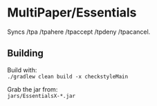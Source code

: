 # MultiPaper/Essentials

Syncs /tpa /tpahere /tpaccept /tpdeny /tpacancel.

## Building

Build with:  
`./gradlew clean build -x checkstyleMain`

Grab the jar from:  
`jars/EssentialsX-*.jar`
